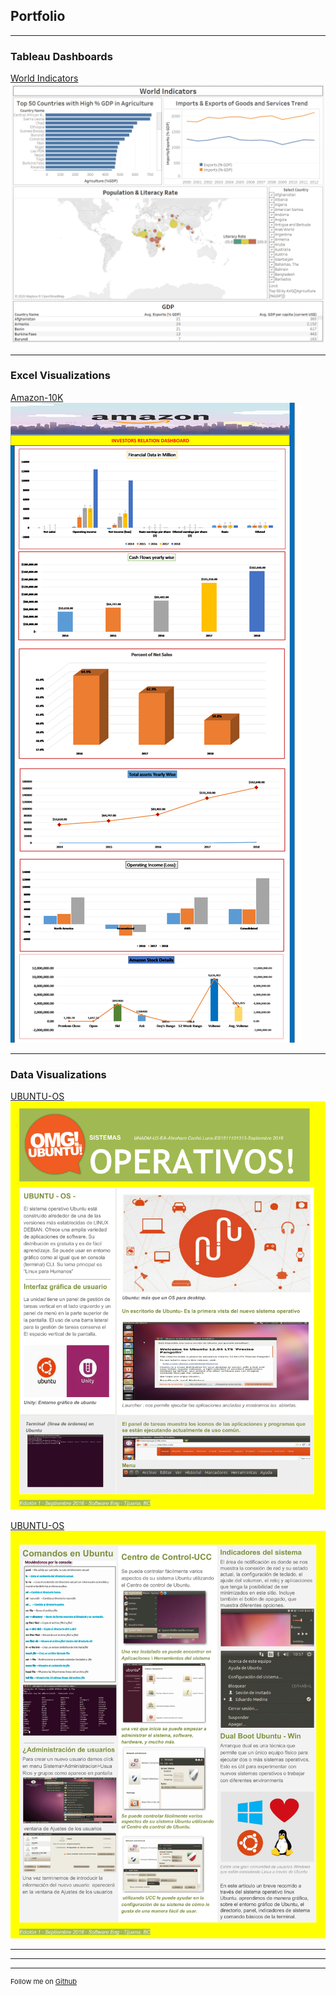 ## Portfolio

---

### Tableau Dashboards 

[World Indicators](/sample_page)
<img src="images/World Indicators-6.png?raw=true"/>

---

### Excel Visualizations

[Amazon-10K](https://d18rn0p25nwr6d.cloudfront.net/CIK-0001018724/69682db4-0019-42ce-a4e1-983c30725f1b.pdf)
<img src="images/Amazon-10K.png?raw=true"/>

---

### Data Visualizations

[UBUNTU-OS](https://https://ubuntu.com/)
<img src="images/UBUNTU-1.png?raw=true"/>

[UBUNTU-OS](https://https://ubuntu.com/)
<img src="images/UBUNTU-2.png?raw=true"/>


---



---




---
<p style="font-size:11px">Follow me on  <a href="https://github.com/avrahamluna/">Github</a></p>
<!-- Remove above link if you don't want to attibute -->
